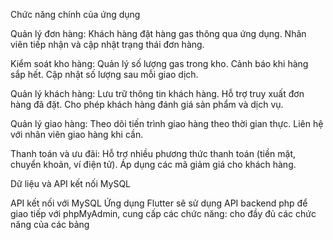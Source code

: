 
Chức năng chính của ứng dụng

Quản lý đơn hàng:
Khách hàng đặt hàng gas thông qua ứng dụng.
Nhân viên tiếp nhận và cập nhật trạng thái đơn hàng.

Kiểm soát kho hàng:
Quản lý số lượng gas trong kho.
Cảnh báo khi hàng sắp hết.
Cập nhật số lượng sau mỗi giao dịch.

Quản lý khách hàng:
Lưu trữ thông tin khách hàng.
Hỗ trợ truy xuất đơn hàng đã đặt.
Cho phép khách hàng đánh giá sản phẩm và dịch vụ.

Quản lý giao hàng:
Theo dõi tiến trình giao hàng theo thời gian thực.
Liên hệ với nhân viên giao hàng khi cần.

Thanh toán và ưu đãi:
Hỗ trợ nhiều phương thức thanh toán (tiền mặt, chuyển khoản, ví điện tử).
Áp dụng các mã giảm giá cho khách hàng.

Dữ liệu và API kết nối MySQL

API kết nối với MySQL
Ứng dụng Flutter sẽ sử dụng API backend php để giao tiếp với phpMyAdmin, cung cấp các chức năng:
cho đầy đủ các chức năng của các bảng 






